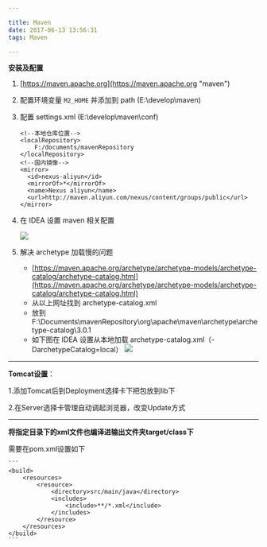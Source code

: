 ```yaml
---

title: Maven
date: 2017-06-13 13:56:31
tags: Maven

---
```


**安装及配置**

<!--more-->

1. [https://maven.apache.org](https://maven.apache.org "maven")

2. 配置环境变量 `M2_HOME` 并添加到 path (E:\develop\maven)

3. 配置 settings.xml (E:\develop\maven\conf)
	

	```
	<!--本地仓库位置-->
	<localRepository>
  		F:/documents/mavenRepository
    </localRepository>
	<!--国内镜像-->
	<mirror>
      <id>nexus-aliyun</id>
      <mirrorOf>*</mirrorOf>
      <name>Nexus aliyun</name>
      <url>http://maven.aliyun.com/nexus/content/groups/public</url>
  	</mirror>
	```

4. 在 IDEA 设置 maven 相关配置

	![](http://i.imgur.com/tIqQqQ9.png)

5. 解决 archetype 加载慢的问题

	- [https://maven.apache.org/archetype/archetype-models/archetype-catalog/archetype-catalog.html](https://maven.apache.org/archetype/archetype-models/archetype-catalog/archetype-catalog.html)
	- 从以上网址找到 archetype-catalog.xml
	- 放到 F:\Documents\mavenRepository\org\apache\maven\archetype\archetype-catalog\3.0.1
	- 如下图在 IDEA 设置从本地加载 archetype-catalog.xml（-DarchetypeCatalog=local）
	![](http://i.imgur.com/u1uepvB.png)

	

----------

**Tomcat设置**：

1.添加Tomcat后到Deployment选择卡下把包放到lib下

2.在Server选择卡管理自动调起浏览器，改变Update方式

----------

**将指定目录下的xml文件也编译进输出文件夹target/class下**

需要在pom.xml设置如下
	
	```
    <build>
        <resources>
            <resource>
                <directory>src/main/java</directory>
                <includes>
                    <include>**/*.xml</include>
                </includes>
            </resource>
        </resources>
    </build>
	```